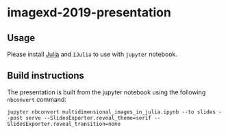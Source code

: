 # imagexd-2019-presentation

## Usage

Please install [Julia](https://julialang.org/downloads/) and `IJulia` to
use with `jupyter` notebook.

## Build instructions

The presentation is built from the jupyter notebook using the following
`nbconvert` command:

```
jupyter nbconvert multidimensional_images_in_julia.ipynb --to slides --post serve --SlidesExporter.reveal_theme=serif --SlidesExporter.reveal_transition=none
```
